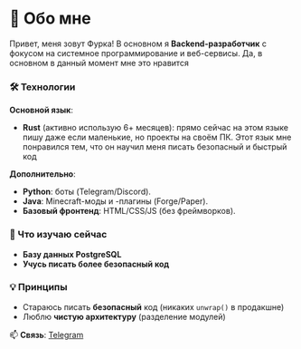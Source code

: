 # 👋 Обо мне  
Привет, меня зовут Фурка! В основном я **Backend-разработчик** с фокусом на системное программирование и веб-сервисы. Да, в основном в данный момент мне это нравится

### 🛠 Технологии  
**Основной язык**:
- **Rust** (активно использую 6+ месяцев): прямо сейчас на этом языке пишу даже если маленькие, но проекты на своём ПК. Этот язык мне понравился тем, что он научил меня писать безопасный и быстрый код

**Дополнительно**:  
- **Python**: боты (Telegram/Discord).  
- **Java**: Minecraft-моды и -плагины (Forge/Paper).  
- **Базовый фронтенд**: HTML/CSS/JS (без фреймворков).  

### 🌱 Что изучаю сейчас  
- **Базу данных PostgreSQL**
- **Учусь писать более безопасный код**

### 💡 Принципы  
- Стараюсь писать **безопасный** код (никаких `unwrap()` в продакшне)  
- Люблю **чистую архитектуру** (разделение модулей)
 
📫 **Связь**: [Telegram](https://t.me/furkaaf)  
